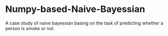 # Numpy-based-Naive-Bayessian
A case study of naive bayessian basing on the task of predicting whether a person is smoke or not.
